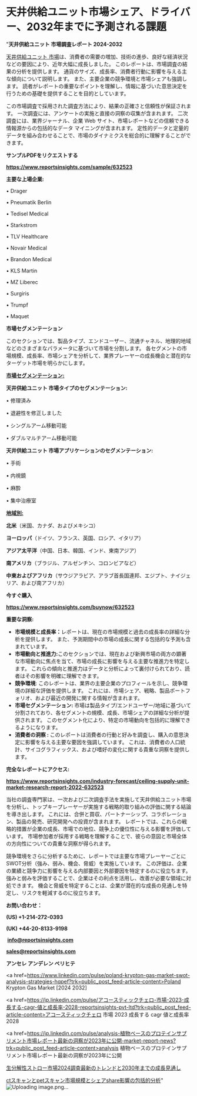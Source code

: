 # 天井供給ユニット市場シェア、ドライバー、2032年までに予測される課題

 "<strong>天井供給ユニット 市場調査レポート 2024-2032</strong>

<a href=https://www.reportsinsights.com/sample/632523>天井供給ユニット 市場</a>は、消費者の需要の増加、技術の進歩、良好な経済状況などの要因により、近年大幅に成長しました。 このレポートは、市場調査の結果の分析を提供します。 通貨のサイズ、成長率、消費者行動に影響を与える主な傾向について説明します。 また、主要企業の競争環境と市場シェアも強調します。 読者がレポートの重要なポイントを理解し、情報に基づいた意思決定を行うための基礎を提供することを目的としています。

この市場調査で採用された調査方法により、結果の正確さと信頼性が保証されます。 一次調査には、アンケートの実施と直接の洞察の収集が含まれます。 二次調査には、業界ジャーナル、企業 Web サイト、市場レポートなどの信頼できる情報源からの包括的なデータ マイニングが含まれます。 定性的データと定量的データを組み合わせることで、市場のダイナミクスを総合的に理解することができます。

<strong><b>サンプルPDFをリクエストする</b></strong>

<a href=https://www.reportsinsights.com/sample/632523><strong><u>https://www.reportsinsights.com/sample/632523</u></strong></a>

<strong>主要な上場企業:</strong>

• Drager

• Pneumatik Berlin

• Tedisel Medical

• Starkstrom

• TLV Healthcare

• Novair Medical

• Brandon Medical

• KLS Martin

• MZ Liberec

• Surgiris

• Trumpf

• Maquet

<strong>市場セグメンテーション</strong>

このセクションでは、製品タイプ、エンドユーザー、流通チャネル、地理的地域などのさまざまなパラメータに基づいて市場を分割します。 各セグメントの市場規模、成長率、市場シェアを分析して、業界プレーヤーの成長機会と潜在的なターゲット市場を明らかにします。

<strong><u>市場セグメンテーション</u></strong><strong><u>:</u></strong>

<strong>天井供給ユニット 市場タイプのセグメンテーション:</strong>

• 修理済み

• 退避性を修正しました

• シングルアーム移動可能

• ダブルマルチアーム移動可能

<strong>天井供給ユニット 市場アプリケーションのセグメンテーション:</strong>

• 手術

• 内視鏡

• 麻酔

• 集中治療室

<strong><u>地域別</u></strong><strong><u>:</u></strong>

<strong>北米</strong>（米国、カナダ、およびメキシコ）

<strong>ヨーロッパ</strong>（ドイツ、フランス、英国、ロシア、イタリア）

<strong>アジア太平洋</strong>（中国、日本、韓国、インド、東南アジア）

<strong>南アメリカ</strong>（ブラジル、アルゼンチン、コロンビアなど）

<strong>中東およびアフリカ</strong>（サウジアラビア、アラブ首長国連邦、エジプト、ナイジェリア、および南アフリカ）

<strong>今すぐ購入</strong>

<a href=https://www.reportsinsights.com/buynow/632523><strong><u>https://www.reportsinsights.com/buynow/632523</u></strong></a>

<strong>重要な洞察:</strong>
<ul>
  <li><strong>市場規模と成長率：</strong>レポートは、現在の市場規模と過去の成長率の詳細な分析を提供します。 また、予測期間中の市場の成長に関する包括的な予測も含まれています。</li>
  <li><strong>市場動向と推進力:</strong>このセクションでは、現在および新興市場の両方の顕著な市場動向に焦点を当て、市場の成長に影響を与える主要な推進力を特定します。 これらの傾向と推進力はデータと分析によって裏付けられており、読者はその影響を明確に理解できます。</li>
  <li><strong>競争環境</strong>: このレポートは、業界の主要企業のプロフィールを示し、競争環境の詳細な評価を提供します。 これには、市場シェア、戦略、製品ポートフォリオ、および最近の開発に関する情報が含まれます。</li>
  <li><strong>市場セグメンテーション: </strong>市場は製品タイプ/エンドユーザー/地域に基づいて分割されており、各セグメントの規模、成長、市場シェアの詳細な分析が提供されます。 このセグメント化により、特定の市場動向を包括的に理解できるようになります。</li>
  <li><strong>消費者の洞察 : </strong>このレポートは消費者の行動と好みを調査し、購入の意思決定に影響を与える主要な要因を強調しています。 これは、消費者の人口統計、サイコグラフィックス、および嗜好の変化に関する貴重な洞察を提供します。</li>
</ul>
<strong>完全なレポートにアクセス:</strong>

<a href=https://www.reportsinsights.com/industry-forecast/ceiling-supply-unit-market-research-report-2022-632523><strong><u><b>https://www.reportsinsights.com/industry-forecast/ceiling-supply-unit-market-research-report-2022-632523</b></u></strong></a>

当社の調査専門家は、一次および二次調査手法を実施して天井供給ユニット市場を分析し、トップキープレーヤーが実施する戦略的取り組みの評価に関する結論を導き出します。 これには、合併と買収、パートナーシップ、コラボレーション、製品の発売、研究開発への投資が含まれます。 レポートでは、これらの戦略的措置が企業の成長、市場での地位、競争上の優位性に与える影響を評価しています。 市場参加者が採用する戦略を理解することで、彼らの意図と市場全体の方向性についての貴重な洞察が得られます。

競争環境をさらに分析するために、レポートでは主要な市場プレーヤーごとにSWOT分析（強み、弱み、機会、脅威）を実施しています。 この評価は、企業の業績と競争力に影響を与える内部要因と外部要因を特定するのに役立ちます。 強みと弱みを評価することで、企業はその利点を活用し、改善が必要な領域に対処できます。 機会と脅威を特定することは、企業が潜在的な成長の見通しを特定し、リスクを軽減するのに役立ちます。

<strong>お問い合わせ：</strong>

<strong>(US) +1-214-272-0393</strong>

<strong>(UK) +44-20-8133-9198</strong>

<strong> </strong><a href=info@reportsinsights.com><strong><u>info@reportsinsights.com</u></strong></a>

<a href=sales@reportsinsights.com><strong><u>sales@reportsinsights.com</u></strong></a>

<strong>アンセレ アンデレン ベリヒテ</strong>

<a href=https://www.linkedin.com/pulse/poland-krypton-gas-market-swot-analysis-strategies-hqpef?trk=public_post_feed-article-content>Poland Krypton Gas Market [2024 2032]</a>

<a href=https://jp.linkedin.com/pulse/アコースティックチェロ-市場-2023-成長する-cagr-値と成長率-2028-reportsinsights-pvt-ltd?trk=public_post_feed-article-content>アコースティックチェロ 市場 2023 成長する cagr 値と成長率 2028</a>

<a href=https://jp.linkedin.com/pulse/analysis-植物ベースのプロテインサプリメント市場レポート最新の洞察が2023年に公開-market-report-news?trk=public_post_feed-article-content>analysis 植物ベースのプロテインサプリメント市場レポート最新の洞察が2023年に公開</a>

<a href=https://www.linkedin.com/pulse/生分解性ストロー市場2024調査最新のトレンドと2030年までの成長見通し-reports-insights-expert-lbnof/>生分解性ストロー市場2024調査最新のトレンドと2030年までの成長見通し</a>

<a href=https://www.linkedin.com/pulse/ctスキャンとpetスキャン市場規模とシェアshare影響の包括的分析-reportsinsights-pvt-ltd-vkk4f/>ctスキャンとpetスキャン市場規模とシェアshare影響の包括的分析</a>"
![Uploading image.png…]()
